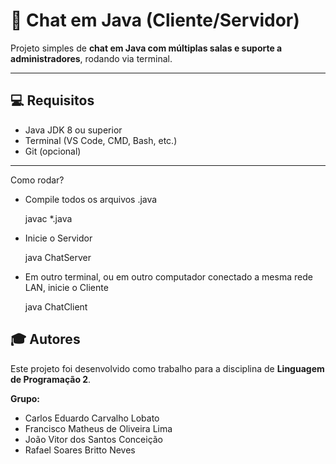 # 🧩 Chat em Java (Cliente/Servidor)

Projeto simples de **chat em Java com múltiplas salas e suporte a administradores**, rodando via terminal. 

---

## 💻 Requisitos

- Java JDK 8 ou superior
- Terminal (VS Code, CMD, Bash, etc.)
- Git (opcional)

---

Como rodar?
- Compile todos os arquivos .java

  javac *.java
- Inicie o Servidor

  java ChatServer
- Em outro terminal, ou em outro computador conectado a mesma rede LAN, inicie o Cliente
  
  java ChatClient

## 🎓 Autores

Este projeto foi desenvolvido como trabalho para a disciplina de **Linguagem de Programação 2**.

**Grupo:**
- Carlos Eduardo Carvalho Lobato
- Francisco Matheus de Oliveira Lima
- João Vitor dos Santos Conceição
- Rafael Soares Britto Neves